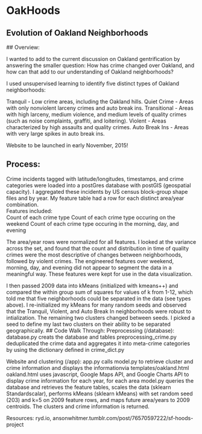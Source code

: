 # OakHoods
## Evolution of Oakland Neighborhoods
<p>
## Overview:
<p>
I wanted to add to the current discussion on Oakland gentrification by answering the smaller question: How has crime changed over Oakland, and how can that add to our understanding of Oakland neighborhoods?
<p>
I used unsupervised learning to identify five distinct types of Oakland neighborhoods:
<p>
Tranquil - Low crime areas, including the Oakland hills.  
Quiet Crime - Areas with only nonviolent larceny crimes and auto break ins.  
Transitional - Areas with high larceny, medium violence, and medium levels of quality crimes (such as noise complaints, graffiti, and loitering).  
Violent - Areas characterized by high assaults and quality crimes.  
Auto Break Ins - Areas with very large spikes in auto break ins.  
<p>
Website to be launched in early November, 2015!

## Process:
Crime incidents tagged with latitude/longitudes, timestamps, and crime categories were loaded into a postGres database with postGIS (geospatial capacity). I aggregated these incidents by US census block-group shape files and by year. My feature table had a row for each distinct area/year combination.  
Features included:  
Count of each crime type
Count of each crime type occuring on the weekend
Count of each crime type occuring in the morning, day, and evening
<p>
The area/year rows were normalized for all features. I looked at the variance across the set, and found that the count and distribution in time of quality crimes were the most descriptive of changes between neighborhoods, followed by violent crimes.  
The engineered features over weekend, morning, day, and evening did not appear to segment the data in a meaningful way. These features were kept for use in the data visualization.
<p>
I then passed 2009 data into kMeans (initialized with kmeans++) and compared the within group sum of squares for values of k from 1-12, which told me that five neighborhoods could be separated in the data (see types above). I re-initialized my kMeans for many random seeds and observed that the Tranquil, Violent, and Auto Break In neighborhoods were robust to intialization. The remaining two clusters changed between seeds. I picked a seed to define my last two clusters on their ability to be separated geographically.  
## Code Walk Through:
Preprocessing (/database):  
database.py creats the database and tables  
preprocessing_crime.py deduplicated the crime data and aggregates it into meta-crime categories by using the dictionary defined in crime_dict.py
<p>
Website and clustering (/app):  
app.py calls model.py to retrieve cluster and crime information and displays the informationvia templates/oakland.html  
oakland.html uses javascript, Google Maps API, and Google Charts API to display crime information for each year, for each area
model.py queries the database and retrieves the feature tables, scales the data (sklearn Standardscalar), performs kMeans (sklearn kMeans) with set random seed (203) and k=5 on 2009 feature rows, and maps future area/years to 2009 centroids.  The clusters and crime information is returned.
<p>
<p>
Resources: ryd.io, ansonwhitmer.tumblr.com/post/76570597222/sf-hoods-project
